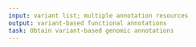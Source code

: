 ```yaml
---
input: variant list; multiple annotation resources
output: variant-based functional annotations
task: Obtain variant-based genomic annotations
---
```

